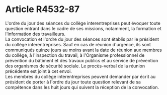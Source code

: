 # Article R4532-87

  
L'ordre du jour des séances du collège interentreprises peut évoquer toute question entrant dans le cadre de ses missions, notamment, la formation et l'information des travailleurs.   
La convocation et l'ordre du jour des séances sont établis par le président du collège interentreprises. Sauf en cas de réunion d'urgence, ils sont communiqués quinze jours au moins avant la date de réunion aux membres du collège, à l'inspection du travail, à l'Organisme professionnel de prévention du bâtiment et des travaux publics et au service de prévention des organismes de sécurité sociale. Le procès-verbal de la réunion précédente est joint à cet envoi.   
Les membres du collège interentreprises peuvent demander par écrit au président de porter à l'ordre du jour toute question relevant de sa compétence dans les huit jours qui suivent la réception de la convocation.